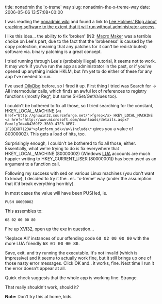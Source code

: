 title: nonadmin the 'x-treme' way
slug: nonadmin-the-x-treme-way
date: 2006-05-06 13:57:08+00:00

I was reading the <a href="http://nonadmin.editme.com/HowTo">nonadmin wiki</a> and found a link to <a href="http://www.leeholmes.com/blog/CrackingSoftwareToRunAsNonAdmin.aspx">Lee Holmes' Blog about cracking software to the extent that it will run without administrator access</a>.

I like this idea... the ability to fix 'broken' (NB: <a href="http://members.ij.net/anthonymathews/MacroMaker.htm">Macro Maker</a> was a terrible choice on Lee's part, due to the fact that the 'brokeness' is caused by the copy protection, meaning that any patches for it can't be redistributed) software via. binary patching is a great concept.

I tried running through Lee's (probably illegal) tutorial, it seems not to work. It may work if you've run the app as administrator in the past, or if you've opened up anything inside HKLM, but I'm yet to do either of these for any app I've needed to run.

I've used <a href="http://www.ollydbg.de/">OllyDbg</a> before, so I fired it up. First thing I tried was Search for -> All intermodular calls, which finds an awful lot of references to registry functions (mostly Reg*, but some SHSet/GetValues too).

I couldn't be bothered to fix all those, so I tried searching for the constant, HKEY_LOCAL_MACHINE (`<a href="http://gnuwin32.sourceforge.net/">fgrep</a> HKEY_LOCAL_MACHINE <a href="http://www.microsoft.com/downloads/details.aspx?FamilyId=484269E2-3B89-47E3-8EB7-1F2BE6D7123A">platform_sdk</a>\Include\*` gives you a value of 80000002). This gets a load of hits, too.

Surprisingly enough, I couldn't be bothered to fix all those, either. Essentially, what we're trying to do is fix everywhere that HKEY_LOCAL_MACHINE (80000002) (Windows <a href="http://en.wikipedia.org/wiki/Least_User_Access">LUA</a> accounts are much happier writing to HKEY_CURRENT_USER (80000001)) has been used as an argument to a function call.

Following my success with sed on various Linux machines (you don't want to know), I decided to try it the.. er.. 'x-treme' way (under the assumption that it'd break everything horribly). 

In most cases the value will have been PUSHed, ie.

<code>PUSH 80000002</code>

This assembles to:

<code>68  02 00 00 80</code>

Fire up <a href="http://www.chmaas.handshake.de/delphi/freeware/xvi32/xvi32.htm">XVI32</a>, open up the exe in question...

'Replace All' instances of our offending code <tt>68 02 00 00 80</tt> with the more LUA friendly <tt>68 01 00 00 80</tt>.

Save, exit, and try running the executable. It's not invalid (which is impressive) and it seems to actually work fine, but it still brings up one of those nasty error messages. Click OK and.. it works, fine. Next time I run it the error doesn't appear at all.

Quick check suggests that the whole app is working fine. Strange.

That really shouldn't work, should it?

<strong>Note:</strong> Don't try this at home, kids.